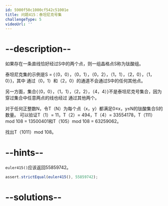 ```yaml
---
id: 5900f50c1000cf542c51001e
title: 问题415：泰坦尼克号集
challengeType: 5
videoUrl: ''
---
```


# --description--

如果存在一条直线恰好经过S中的两个点，则一组晶格点S称为钛酸组。

泰坦尼克集的示例是S = {（0，0），（0，1），（0，2），（1，1），（2，0），（1，0）}，其中 通过（0，1）和（2，0）的通道不会通过S中的任何其他点。

另一方面，集合{（0，0），（1，1），（2，2），（4，4）}不是泰坦尼克号集合，因为穿过集合中任意两点的线也经过 通过其他两个。

对于任何正整数N，令T（N）为每个点（x，y）都满足0≤x，y≤N的钛酸集合S的数量。 可以验证T（1）= 11，T（2）= 494，T（4）= 33554178，T（111）mod 108 = 13500401和T（105）mod 108 = 63259062。

找出T（1011）mod 108。

# --hints--

`euler415()`应该返回55859742。

```js
assert.strictEqual(euler415(), 55859742);
```

# --solutions--

